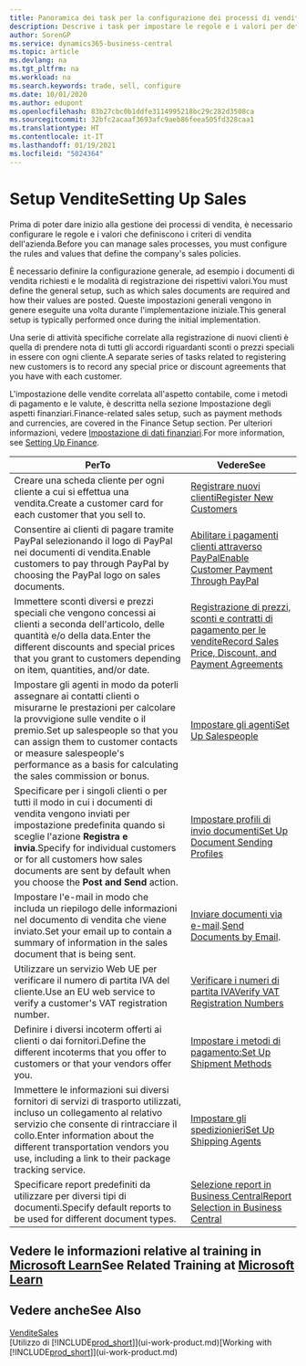 ```yaml
---
title: Panoramica dei task per la configurazione dei processi di vendita | Documenti Microsoft
description: Descrive i task per impostare le regole e i valori per definire i criteri e processi di vendita.
author: SorenGP
ms.service: dynamics365-business-central
ms.topic: article
ms.devlang: na
ms.tgt_pltfrm: na
ms.workload: na
ms.search.keywords: trade, sell, configure
ms.date: 10/01/2020
ms.author: edupont
ms.openlocfilehash: 83b27cbc0b1ddfe3114995218bc29c282d3508ca
ms.sourcegitcommit: 32bfc2acaaf3693afc9aeb86feea505fd328caa1
ms.translationtype: HT
ms.contentlocale: it-IT
ms.lasthandoff: 01/19/2021
ms.locfileid: "5024364"
---
```

# <a name="setting-up-sales"></a><span data-ttu-id="8c517-103">Setup Vendite</span><span class="sxs-lookup"><span data-stu-id="8c517-103">Setting Up Sales</span></span>
<span data-ttu-id="8c517-104">Prima di poter dare inizio alla gestione dei processi di vendita, è necessario configurare le regole e i valori che definiscono i criteri di vendita dell'azienda.</span><span class="sxs-lookup"><span data-stu-id="8c517-104">Before you can manage sales processes, you must configure the rules and values that define the company's sales policies.</span></span>

<span data-ttu-id="8c517-105">È necessario definire la configurazione generale, ad esempio i documenti di vendita richiesti e le modalità di registrazione dei rispettivi valori.</span><span class="sxs-lookup"><span data-stu-id="8c517-105">You must define the general setup, such as which sales documents are required and how their values are posted.</span></span> <span data-ttu-id="8c517-106">Queste impostazioni generali vengono in genere eseguite una volta durante l'implementazione iniziale.</span><span class="sxs-lookup"><span data-stu-id="8c517-106">This general setup is typically performed once during the initial implementation.</span></span>

<span data-ttu-id="8c517-107">Una serie di attività specifiche correlate alla registrazione di nuovi clienti è quella di prendere nota di tutti gli accordi riguardanti sconti o prezzi speciali in essere con ogni cliente.</span><span class="sxs-lookup"><span data-stu-id="8c517-107">A separate series of tasks related to registering new customers is to record any special price or discount agreements that you have with each customer.</span></span>

<span data-ttu-id="8c517-108">L'impostazione delle vendite correlata all'aspetto contabile, come i metodi di pagamento e le valute, è descritta nella sezione Impostazione degli aspetti finanziari.</span><span class="sxs-lookup"><span data-stu-id="8c517-108">Finance-related sales setup, such as payment methods and currencies, are covered in the Finance Setup section.</span></span> <span data-ttu-id="8c517-109">Per ulteriori informazioni, vedere [Impostazione di dati finanziari](finance-setup-finance.md).</span><span class="sxs-lookup"><span data-stu-id="8c517-109">For more information, see [Setting Up Finance](finance-setup-finance.md).</span></span>

| <span data-ttu-id="8c517-110">Per</span><span class="sxs-lookup"><span data-stu-id="8c517-110">To</span></span> | <span data-ttu-id="8c517-111">Vedere</span><span class="sxs-lookup"><span data-stu-id="8c517-111">See</span></span> |
| --- | --- |
| <span data-ttu-id="8c517-112">Creare una scheda cliente per ogni cliente a cui si effettua una vendita.</span><span class="sxs-lookup"><span data-stu-id="8c517-112">Create a customer card for each customer that you sell to.</span></span> |[<span data-ttu-id="8c517-113">Registrare nuovi clienti</span><span class="sxs-lookup"><span data-stu-id="8c517-113">Register New Customers</span></span>](sales-how-register-new-customers.md) |
| <span data-ttu-id="8c517-114">Consentire ai clienti di pagare tramite PayPal selezionando il logo di PayPal nei documenti di vendita.</span><span class="sxs-lookup"><span data-stu-id="8c517-114">Enable customers to pay through PayPal by choosing the PayPal logo on sales documents.</span></span> |[<span data-ttu-id="8c517-115">Abilitare i pagamenti clienti attraverso PayPal</span><span class="sxs-lookup"><span data-stu-id="8c517-115">Enable Customer Payment Through PayPal</span></span>](sales-how-enable-payment-service-extensions.md) |
| <span data-ttu-id="8c517-116">Immettere sconti diversi e prezzi speciali che vengono concessi ai clienti a seconda dell'articolo, delle quantità e/o della data.</span><span class="sxs-lookup"><span data-stu-id="8c517-116">Enter the different discounts and special prices that you grant to customers depending on item, quantities, and/or date.</span></span> |[<span data-ttu-id="8c517-117">Registrazione di prezzi, sconti e contratti di pagamento per le vendite</span><span class="sxs-lookup"><span data-stu-id="8c517-117">Record Sales Price, Discount, and Payment Agreements</span></span>](sales-how-record-sales-price-discount-payment-agreements.md) |
| <span data-ttu-id="8c517-118">Impostare gli agenti in modo da poterli assegnare ai contatti clienti o misurarne le prestazioni per calcolare la provvigione sulle vendite o il premio.</span><span class="sxs-lookup"><span data-stu-id="8c517-118">Set up salespeople so that you can assign them to customer contacts or measure salespeople's performance as a basis for calculating the sales commission or bonus.</span></span> |[<span data-ttu-id="8c517-119">Impostare gli agenti</span><span class="sxs-lookup"><span data-stu-id="8c517-119">Set Up Salespeople</span></span>](sales-how-setup-salespeople.md) |
| <span data-ttu-id="8c517-120">Specificare per i singoli clienti o per tutti il modo in cui i documenti di vendita vengono inviati per impostazione predefinita quando si sceglie l'azione **Registra e invia**.</span><span class="sxs-lookup"><span data-stu-id="8c517-120">Specify for individual customers or for all customers how sales documents are sent by default when you choose the **Post and Send** action.</span></span> |[<span data-ttu-id="8c517-121">Impostare profili di invio documenti</span><span class="sxs-lookup"><span data-stu-id="8c517-121">Set Up Document Sending Profiles</span></span>](sales-how-setup-document-send-profiles.md) |
| <span data-ttu-id="8c517-122">Impostare l'e-mail in modo che includa un riepilogo delle informazioni nel documento di vendita che viene inviato.</span><span class="sxs-lookup"><span data-stu-id="8c517-122">Set your email up to contain a summary of information in the sales document that is being sent.</span></span> |<span data-ttu-id="8c517-123">[Inviare documenti via e-mail](ui-how-send-documents-email.md).</span><span class="sxs-lookup"><span data-stu-id="8c517-123">[Send Documents by Email](ui-how-send-documents-email.md).</span></span> |
|<span data-ttu-id="8c517-124">Utilizzare un servizio Web UE per verificare il numero di partita IVA del cliente.</span><span class="sxs-lookup"><span data-stu-id="8c517-124">Use an EU web service to verify a customer's VAT registration number.</span></span>|[<span data-ttu-id="8c517-125">Verificare i numeri di partita IVA</span><span class="sxs-lookup"><span data-stu-id="8c517-125">Verify VAT Registration Numbers</span></span>](finance-setup-vat.md)|
|<span data-ttu-id="8c517-126">Definire i diversi incoterm offerti ai clienti o dai fornitori.</span><span class="sxs-lookup"><span data-stu-id="8c517-126">Define the different incoterms that you offer to customers or that your vendors offer you.</span></span>|[<span data-ttu-id="8c517-127">Impostare i metodi di pagamento:</span><span class="sxs-lookup"><span data-stu-id="8c517-127">Set Up Shipment Methods</span></span>](sales-how-set-up-shipment-methods.md)|
|<span data-ttu-id="8c517-128">Immettere le informazioni sui diversi fornitori di servizi di trasporto utilizzati, incluso un collegamento al relativo servizio che consente di rintracciare il collo.</span><span class="sxs-lookup"><span data-stu-id="8c517-128">Enter information about the different transportation vendors you use, including a link to their package tracking service.</span></span>|[<span data-ttu-id="8c517-129">Impostare gli spedizionieri</span><span class="sxs-lookup"><span data-stu-id="8c517-129">Set Up Shipping Agents</span></span>](sales-how-to-set-up-shipping-agents.md)|
|<span data-ttu-id="8c517-130">Specificare report predefiniti da utilizzare per diversi tipi di documenti.</span><span class="sxs-lookup"><span data-stu-id="8c517-130">Specify default reports to be used for different document types.</span></span>|[<span data-ttu-id="8c517-131">Selezione report in Business Central</span><span class="sxs-lookup"><span data-stu-id="8c517-131">Report Selection in Business Central</span></span>](across-report-selections.md)|

## <a name="see-related-training-at-microsoft-learn"></a><span data-ttu-id="8c517-132">Vedere le informazioni relative al training in [Microsoft Learn](/learn/paths/trade-get-started-dynamics-365-business-central/)</span><span class="sxs-lookup"><span data-stu-id="8c517-132">See Related Training at [Microsoft Learn](/learn/paths/trade-get-started-dynamics-365-business-central/)</span></span>

## <a name="see-also"></a><span data-ttu-id="8c517-133">Vedere anche</span><span class="sxs-lookup"><span data-stu-id="8c517-133">See Also</span></span>
[<span data-ttu-id="8c517-134">Vendite</span><span class="sxs-lookup"><span data-stu-id="8c517-134">Sales</span></span>](sales-manage-sales.md)  
<span data-ttu-id="8c517-135">[Utilizzo di [!INCLUDE[prod_short](includes/prod_short.md)]](ui-work-product.md)</span><span class="sxs-lookup"><span data-stu-id="8c517-135">[Working with [!INCLUDE[prod_short](includes/prod_short.md)]](ui-work-product.md)</span></span>

